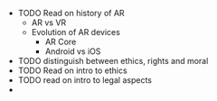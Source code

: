- TODO Read on history of AR
	- AR vs VR
	- Evolution of AR devices
		- AR Core
		- Android vs iOS
- TODO distinguish between ethics, rights and moral
- TODO Read on intro to ethics
- TODO read on intro to legal aspects
-